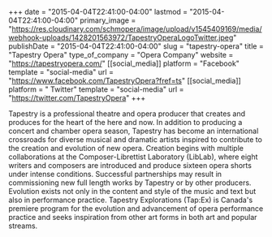 +++
date = "2015-04-04T22:41:00-04:00"
lastmod = "2015-04-04T22:41:00-04:00"
primary_image = "https://res.cloudinary.com/schmopera/image/upload/v1545409169/media/webhook-uploads/1428201563972/TapestryOperaLogoTwitter.jpeg"
publishDate = "2015-04-04T22:41:00-04:00"
slug = "tapestry-opera"
title = "Tapestry Opera"
type_of_company = "Opera Company"
website = "https://tapestryopera.com/"
[[social_media]]
platform = "Facebook"
template = "social-media"
url = "https://www.facebook.com/TapestryOpera?fref=ts"
[[social_media]]
platform = " Twitter"
template = "social-media"
url = "https://twitter.com/TapestryOpera"
+++

<p>
	Tapestry is a professional theatre and opera producer that creates and produces for the heart of the here and now. In addition to producing a concert and chamber opera season, Tapestry has become an international crossroads for diverse musical and dramatic artists inspired to contribute to the creation and evolution of new opera. Creation begins with multiple collaborations at the Composer-Librettist Laboratory (LibLab), where eight writers and composers are introduced and produce sixteen opera shorts under intense conditions. Successful partnerships may result in commissioning new full length works by Tapestry or by other producers. Evolution exists not only in the content and style of the music and text but also in performance practice. Tapestry Explorations (Tap:Ex) is Canada's premiere program for the evolution and advancement of opera performance practice and seeks inspiration from other art forms in both art and popular streams.
</p>
